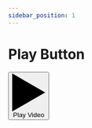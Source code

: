 ```yaml
---
sidebar_position: 1
---
```


# Play Button

<button class="play-button">
  <span aria-hidden="true" class="play-icon">
    <svg xmlns="http://www.w3.org/2000/svg" viewBox="0 0 26.87 31.03">
      <polygon class="cls-1" points="26.87 15.52 0 0 0 31.03 26.87 15.52"/>
    </svg>
  </span>
  <span class="visually-hidden">
    Play Video
  </span>
</button>
